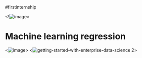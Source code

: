 <!div data-iframe-width="150" data-iframe-height="270" data-share-badge-id="c3f47049-ef97-4516-b885-b8c194ac058d" data-share-badge-host="https://www.credly.com"></div><script type="text/javascript" async src="//cdn.credly.com/assets/utilities/embed.js"></script>


#firstinternship

<!![image](https://github.com/baiju012/firstinternship/assets/111991510/4ec68a4d-e45e-47eb-8fcd-fafdf9e915ba)>




# Machine learning regression

<![image](https://github.com/baiju012/firstinternship/assets/111991510/76b85fb4-b671-4650-b8ea-6010af65f3a6)>
<![getting-started-with-enterprise-data-science 2](https://github.com/baiju012/firstinternship/assets/111991510/721424d8-c438-4511-b35f-0b4471be530e)>
